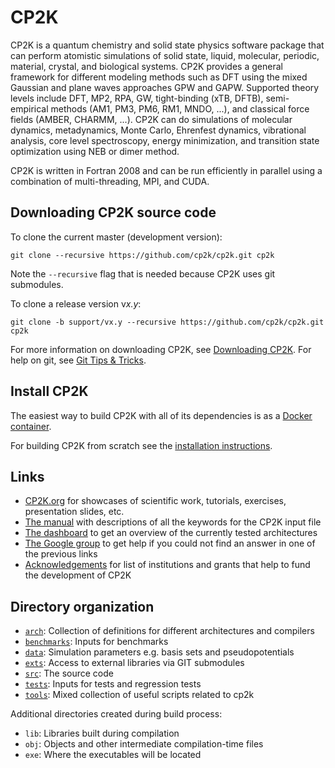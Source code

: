 # CP2K

CP2K is a quantum chemistry and solid state physics software package that can perform atomistic
simulations of solid state, liquid, molecular, periodic, material, crystal, and biological systems.
CP2K provides a general framework for different modeling methods such as DFT using the mixed
Gaussian and plane waves approaches GPW and GAPW. Supported theory levels include DFT, MP2, RPA, GW,
tight-binding (xTB, DFTB), semi-empirical methods (AM1, PM3, PM6, RM1, MNDO, ...), and classical
force fields (AMBER, CHARMM, ...). CP2K can do simulations of molecular dynamics, metadynamics,
Monte Carlo, Ehrenfest dynamics, vibrational analysis, core level spectroscopy, energy minimization,
and transition state optimization using NEB or dimer method.

CP2K is written in Fortran 2008 and can be run efficiently in parallel using a combination of
multi-threading, MPI, and CUDA.

## Downloading CP2K source code

To clone the current master (development version):

```shell
git clone --recursive https://github.com/cp2k/cp2k.git cp2k
```

Note the `--recursive` flag that is needed because CP2K uses git submodules.

To clone a release version v*x.y*:

```shell
git clone -b support/vx.y --recursive https://github.com/cp2k/cp2k.git cp2k
```

For more information on downloading CP2K, see [Downloading CP2K](https://www.cp2k.org/download). For
help on git, see [Git Tips & Tricks](https://github.com/cp2k/cp2k/wiki/Git-Tips-&-Tricks).

## Install CP2K

The easiest way to build CP2K with all of its dependencies is as a
[Docker container](./tools/docker/README.md).

For building CP2K from scratch see the [installation instructions](./INSTALL.md).

## Links

- [CP2K.org](https://www.cp2k.org) for showcases of scientific work, tutorials, exercises,
  presentation slides, etc.
- [The manual](https://manual.cp2k.org/) with descriptions of all the keywords for the CP2K input
  file
- [The dashboard](https://dashboard.cp2k.org) to get an overview of the currently tested
  architectures
- [The Google group](https://groups.google.com/group/cp2k) to get help if you could not find an
  answer in one of the previous links
- [Acknowledgements](https://www.cp2k.org/funding) for list of institutions and grants that help to
  fund the development of CP2K

## Directory organization

- [`arch`](./arch): Collection of definitions for different architectures and compilers
- [`benchmarks`](./benchmarks): Inputs for benchmarks
- [`data`](./data): Simulation parameters e.g. basis sets and pseudopotentials
- [`exts`](./exts): Access to external libraries via GIT submodules
- [`src`](./src): The source code
- [`tests`](./tests): Inputs for tests and regression tests
- [`tools`](./tools): Mixed collection of useful scripts related to cp2k

Additional directories created during build process:

- `lib`: Libraries built during compilation
- `obj`: Objects and other intermediate compilation-time files
- `exe`: Where the executables will be located
